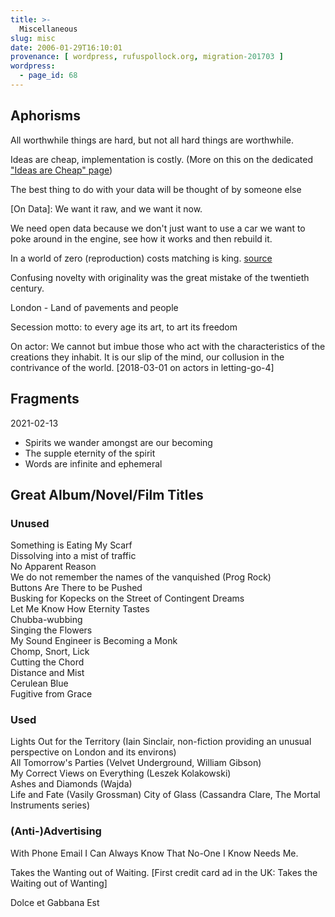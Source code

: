 ```yaml
---
title: >-
  Miscellaneous
slug: misc
date: 2006-01-29T16:10:01
provenance: [ wordpress, rufuspollock.org, migration-201703 ]
wordpress:
  - page_id: 68
---
```


## Aphorisms

All worthwhile things are hard, but not all hard things are worthwhile.

Ideas are cheap, implementation is costly. (More on this on the dedicated ["Ideas are Cheap" page](/ideas-are-cheap/))

The best thing to do with your data will be thought of by someone else

[On Data]: We want it raw, and we want it now.

We need open data because we don't just want to use a car we want to poke around in the engine, see how it works and then rebuild it.

In a world of zero (reproduction) costs matching is king. [source](http://assets.okfn.org/files/talks/global_interoperability_linked_data_dpla_20110516/index.html)

Confusing novelty with originality was the great mistake of the twentieth century.

London - Land of pavements and people 

Secession motto: to every age its art, to art its freedom

On actor: We cannot but imbue those who act with the characteristics of the creations they inhabit. It is our slip of the mind, our collusion in the contrivance of the world. [2018-03-01 on actors in letting-go-4]

## Fragments

2021-02-13

* Spirits we wander amongst are our becoming
* The supple eternity of the spirit
* Words are infinite and ephemeral


## Great Album/Novel/Film Titles

### Unused

Something is Eating My Scarf  
Dissolving into a mist of traffic  
No Apparent Reason  
We do not remember the names of the vanquished (Prog Rock)  
Buttons Are There to be Pushed  
Busking for Kopecks on the Street of Contingent Dreams  
Let Me Know How Eternity Tastes  
Chubba-wubbing  
Singing the Flowers  
My Sound Engineer is Becoming a Monk  
Chomp, Snort, Lick  
Cutting the Chord  
Distance and Mist  
Cerulean Blue  
Fugitive from Grace   

### Used

Lights Out for the Territory (Iain Sinclair, non-fiction providing an unusual perspective on London and its environs)  
All Tomorrow's Parties (Velvet Underground, William Gibson)  
My Correct Views on Everything (Leszek Kolakowski)  
Ashes and Diamonds (Wajda)  
Life and Fate (Vasily Grossman)
City of Glass (Cassandra Clare, The Mortal Instruments series)

### (Anti-)Advertising

With Phone Email I Can Always Know That No-One I Know Needs Me.

Takes the Wanting out of Waiting. [First credit card ad in the UK: Takes the Waiting out of Wanting]

Dolce et Gabbana Est

